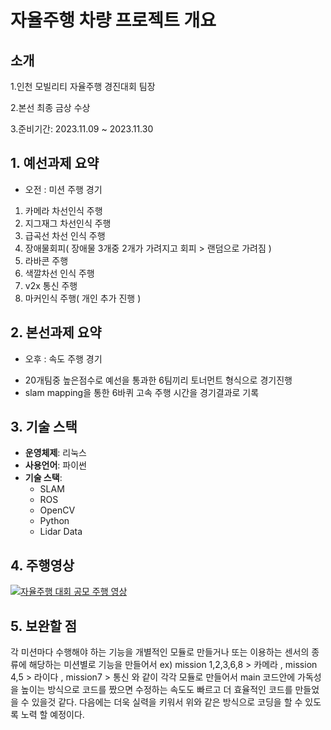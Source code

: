 # 자율주행 차량 프로젝트 개요

## 소개
1.인천 모빌리티 자율주행 경진대회 팀장

2.본선 최종 금상 수상

3.준비기간: 2023.11.09 ~ 2023.11.30

## 1. 예선과제 요약
* 오전 : 미션 주행 경기
1. 카메라 차선인식 주행
2. 지그재그 차선인식 주행
3. 급곡선 차선 인식 주행
4. 장애물회피( 장애물 3개중 2개가 가려지고 회피 > 랜덤으로 가려짐 )
5. 라바콘 주행
6. 색깔차선 인식 주행
7. v2x 통신 주행
8. 마커인식 주행( 개인 추가 진행 )

## 2. 본선과제 요약
* 오후 : 속도 주행 경기

 - 20개팀중 높은점수로 예선을 통과한 6팀끼리 토너먼트 형식으로 경기진행
 - slam mapping을 통한 6바퀴 고속 주행 시간을 경기결과로 기록

## 3. 기술 스택

- **운영체제**: 리눅스
- **사용언어**: 파이썬
- **기술 스택**:
  - SLAM
  - ROS
  - OpenCV
  - Python
  - Lidar Data
   
## 4. 주행영상
[![자율주행 대회 공모 주행 영상](http://img.youtube.com/vi/u8De6DQmtCg/0.jpg)](https://www.youtube.com/watch?v=u8De6DQmtCg)

## 5. 보완할 점
각 미션마다 수행해야 하는 기능을 개별적인 모듈로 만들거나 또는 이용하는 센서의 종류에 해당하는 미션별로 기능을 만들어서 ex) mission 1,2,3,6,8 > 카메라 , mission 4,5 > 라이다 , mission7 > 통신 와 같이 각각 모듈로 만들어서 main 코드안에 가독성을 높이는 방식으로 코드를 짰으면 수정하는 속도도 빠르고 더 효율적인 코드를 만들었을 수 있을것 같다. 다음에는 더욱 실력을 키워서 위와 같은 방식으로 코딩을 할 수 있도록 노력 할 예정이다.  
